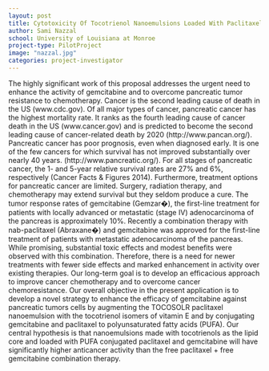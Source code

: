 ```yaml
---
layout: post
title: Cytotoxicity Of Tocotrienol Nanoemulsions Loaded With Paclitaxel/Gemcitabine Pufa
author: Sami Nazzal
school: University of Louisiana at Monroe
project-type: PilotProject
image: "nazzal.jpg"
categories: project-investigator
---
```


<p>The highly significant work of this proposal addresses the urgent need to enhance the activity of gemcitabine and to overcome pancreatic tumor resistance to chemotherapy. Cancer is the second leading cause of death in the US (www.cdc.gov). Of all major types of cancer, pancreatic cancer has the highest mortality rate. It ranks as the fourth leading cause of cancer death in the US (www.cancer.gov) and is predicted to become the second leading cause of cancer-related death by 2020 (http://www.pancan.org/). Pancreatic cancer has poor prognosis, even when diagnosed early. It is one of the few cancers for which survival has not improved substantially over nearly 40 years. (http://www.pancreatic.org/). For all stages of pancreatic cancer, the 1- and 5-year relative survival rates are 27% and 6%, respectively (Cancer Facts & Figures 2014). Furthermore, treatment options for pancreatic cancer are limited. Surgery, radiation therapy, and chemotherapy may extend survival but they seldom produce a cure. The tumor response rates of gemcitabine (Gemzar�), the first-line treatment for patients with locally advanced or metastatic (stage IV) adenocarcinoma of the pancreas is approximately 10%. Recently a combination therapy with nab-paclitaxel (Abraxane�) and gemcitabine was approved for the first-line treatment of patients with metastatic adenocarcinoma of the pancreas. While promising, substantial toxic effects and modest benefits were observed with this combination. Therefore, there is a need for newer treatments with fewer side effects and marked enhancement in activity over existing therapies. Our long-term goal is to develop an efficacious approach to improve cancer chemotherapy and to overcome cancer chemoresistance. Our overall objective in the present application is to develop a novel strategy to enhance the efficacy of gemcitabine against pancreatic tumors cells by augmenting the TOCOSOLR paclitaxel nanoemulsion with the tocotrienol isomers of vitamin E and by conjugating gemcitabine and paclitaxel to polyunsaturated fatty acids (PUFA). Our central hypothesis is that nanoemulsions made with tocotrienols as the lipid core and loaded with PUFA conjugated paclitaxel and gemcitabine will have significantly higher anticancer activity than the free paclitaxel + free gemcitabine combination therapy.
  </p>
